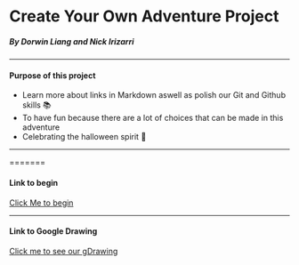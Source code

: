 # Create Your Own Adventure Project 
##### By Dorwin Liang and Nick Irizarri  
---
#### Purpose of this project
* Learn more about links in Markdown aswell as polish our Git and Github skills 📚   
* To have fun because there are a lot of choices that can be made in this adventure 
* Celebrating the halloween spirit 🎃

---


=======
#### Link to begin
[Click Me to begin](halloween.md) 

---
#### Link to Google Drawing

[Click me to see our gDrawing](https://docs.google.com/drawings/d/1Tw-qG94RAW8RKg8KlzX2ymmxangc8wy_QHn9S7Lh_v8/edit?usp=sharing) 